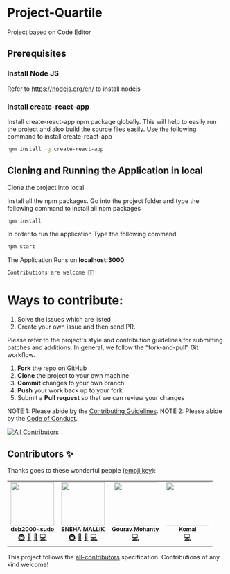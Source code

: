 # Project-Quartile

Project based on Code Editor 

## Prerequisites 

### Install Node JS
Refer to https://nodejs.org/en/ to install nodejs

### Install create-react-app
Install create-react-app npm package globally. This will help to easily run the project and also build the source files easily. Use the following command to install create-react-app

```bash
npm install -g create-react-app
```
## Cloning and Running the Application in local

Clone the project into local

Install all the npm packages. Go into the project folder and type the following command to install all npm packages

```bash
npm install
```

In order to run the application Type the following command

```bash
npm start
```

The Application Runs on **localhost:3000**

`Contributions are welcome 🎉🎉`

# Ways to contribute:
1. Solve the issues which are listed
2. Create your own issue and then send PR.

Please refer to the project's style and contribution guidelines for submitting patches and additions. In general, we follow the "fork-and-pull" Git workflow.

 1. **Fork** the repo on GitHub
 2. **Clone** the project to your own machine
 3. **Commit** changes to your own branch
 4. **Push** your work back up to your fork
 5. Submit a **Pull request** so that we can review your changes

 NOTE 1: Please abide by the [Contributing Guidelines](https://github.com/Webwiznitr/Project-Quartile/blob/main/CONTRIBUTING.md).
 NOTE 2: Please abide by the [Code of Conduct](https://github.com/Webwiznitr/Project-amber/blob/master/CODE_OF_CONDUCT.md).


<!-- ALL-CONTRIBUTORS-BADGE:START - Do not remove or modify this section -->
[![All Contributors](https://img.shields.io/badge/all_contributors-3-orange.svg?style=flat-square)](#contributors-)
<!-- ALL-CONTRIBUTORS-BADGE:END -->
## Contributors ✨

Thanks goes to these wonderful people ([emoji key](https://allcontributors.org/docs/en/emoji-key)):

<!-- ALL-CONTRIBUTORS-LIST:START - Do not remove or modify this section -->
<!-- prettier-ignore-start -->
<!-- markdownlint-disable -->
<table>
  <tr>
    <td align="center"><a href="https://github.com/deb2000-sudo"><img src="https://avatars.githubusercontent.com/u/59384249?v=4?s=100" width="100px;" alt=""/><br /><sub><b>deb2000-sudo</b></sub></a><br /><a href="#infra-deb2000-sudo" title="Infrastructure (Hosting, Build-Tools, etc)">🚇</a> <a href="#maintenance-deb2000-sudo" title="Maintenance">🚧</a> <a href="#projectManagement-deb2000-sudo" title="Project Management">📆</a> <a href="https://github.com/Webwiznitr/Project-Quartile/commits?author=deb2000-sudo" title="Code">💻</a></td>
    <td align="center"><a href="https://github.com/snehaM2210"><img src="https://avatars.githubusercontent.com/u/68493940?v=4?s=100" width="100px;" alt=""/><br /><sub><b>SNEHA MALLIK</b></sub></a><br /><a href="#infra-snehaM2210" title="Infrastructure (Hosting, Build-Tools, etc)">🚇</a> <a href="#maintenance-snehaM2210" title="Maintenance">🚧</a> <a href="#projectManagement-snehaM2210" title="Project Management">📆</a> <a href="https://github.com/Webwiznitr/Project-Quartile/commits?author=snehaM2210" title="Code">💻</a></td>
    <td align="center"><a href="https://github.com/gouravmohanty7070"><img src="https://avatars.githubusercontent.com/u/77116228?v=4?s=100" width="100px;" alt=""/><br /><sub><b>Gourav Mohanty</b></sub></a><br /><a href="https://github.com/Webwiznitr/Project-Quartile/commits?author=gouravmohanty7070" title="Code">💻</a></td>
    <td align="center"><a href="https://github.com/komal1503"><img src="https://avatars.githubusercontent.com/u/76110970?v=4?s=100" width="100px;" alt=""/><br /><sub><b>Komal</b></sub></a><br /><a href="https://github.com/Webwiznitr/Project-Quartile/commits?author=komal1503" title="Code">💻</a></td>

  </tr>
</table>

<!-- markdownlint-restore -->
<!-- prettier-ignore-end -->

<!-- ALL-CONTRIBUTORS-LIST:END -->

This project follows the [all-contributors](https://github.com/all-contributors/all-contributors) specification. Contributions of any kind welcome!
